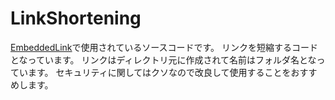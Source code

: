 # LinkShortening
[EmbeddedLink](https://ni7.xyz/el/)で使用されているソースコードです。
リンクを短縮するコードとなっています。
リンクはディレクトリ元に作成されて名前はフォルダ名となっています。
セキュリティに関してはクソなので改良して使用することをおすすめします。
